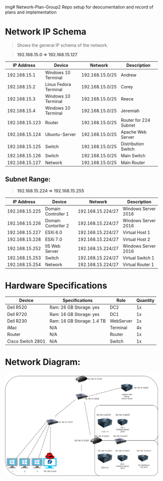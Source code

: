 img# Network-Plan-Group2
Repo setup for deocumentation and record of plans and implementation

# Network IP Schema

> Shows the general IP schema of the network.

> **192.168.15.0 => 192.168.15.127**

| IP Address | Device | Network    | Description |
| ----------| ------- | ---------- | ----------- |
| 192.168.15.1    | Windows 10 Terminal    | 192.168.15.0/25 | Andrew |
| 192.168.15.2    | Linux Fedora Terminal  | 192.168.15.0/25 | Corey |
| 192.168.15.3    | Windows 10 Terminal    | 192.168.15.0/25 | Reece |
| 192.168.15.4    | Windows 10 Terminal    | 192.168.15.0/25 | Jeremiah |
| 192.168.15.123  | Router  | 192.168.15.0/25 | Router for 224 Subnet |
| 192.168.15.124  | Ubuntu-Server    | 192.168.15.0/25 |  Apache Web Server |
| 192.168.15.125  | Switch  | 192.168.15.0/25 | Distribution Switch |
| 192.168.15.126  | Switch  | 192.168.15.0/25 | Main Switch |
| 192.168.15.127  | Network | 192.168.15.0/25 | Main Router |


## Subnet Range:
> **192.168.15.224 => 192.168.15.255**

| IP Address | Device | Network    | Description |
| ----------| ------- | ---------- | ----------- |
| 192.168.15.225 | Domain Controller 1    | 192.168.15.224/27  | Windows Server 2016|
| 192.168.15.226 | Domain Contorller 2    | 192.168.15.224/27  | Windows Server 2016|
| 192.168.15.227 | ESXi 6.0| 192.168.15.224/27 | Virtual Host 1|
| 192.168.15.228 | ESXi 7.0| 192.168.15.224/27  | Virtual Host 2|
| 192.168.15.252 | IIS Web Server    | 192.168.15.224/27  | Windows Server 2016|
| 192.168.15.253 | Switch  | 192.168.15.224/27 | Virtual Switch 1|
| 192.168.15.254 | Network | 192.168.15.224/27 | Virtual Router 1|

# Hardware Specifications

| Device   | Specifications   | Role | Quantity |
| ---------| ---------------- | -------- | -----|
| Dell R520 | Ram: 26 GB Storage: yes  | DC2 | 1x |
| Dell R720 | Ram: 16 GB Storage: yes   | DC1 | 1x |
| Dell R230 | Ram: 16 GB Storage: 1.4 TB | WebServer | 1x |
| iMac | N/A | Terminal | 4x |
| Router | N/A | Router | 1x |
| Cisco Switch 2801 | N/A | Switch | 1x |
# Network Diagram:
<img src='./Network.png'></img>
